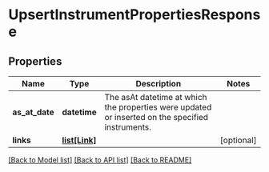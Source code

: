 # UpsertInstrumentPropertiesResponse

## Properties
Name | Type | Description | Notes
------------ | ------------- | ------------- | -------------
**as_at_date** | **datetime** | The asAt datetime at which the properties were updated or inserted on the specified instruments. | 
**links** | [**list[Link]**](Link.md) |  | [optional] 

[[Back to Model list]](../README.md#documentation-for-models) [[Back to API list]](../README.md#documentation-for-api-endpoints) [[Back to README]](../README.md)


